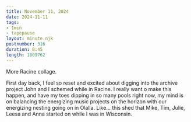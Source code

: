 ```yaml
---
title: November 11, 2024
date: 2024-11-11
tags:
- 1min
- tapepause
layout: minute.njk
postnumber: 316
duration: 0:45
length: 1809762
---
```

More Racine collage. 

First day back, I feel so reset and excited about digging into the archive project John and I schemed while in Racine. I really want o make this happen, and have my toes dipping in so many pools right now, my mind is on balancing the energizing music projects on the horizon with our energizing nesting going on in Olalla.  Like... this shed that Mike, Tim, Julie, Leesa and Anna started on while I was in Wisconsin. 